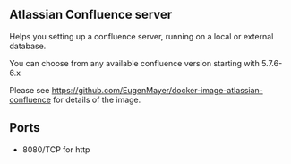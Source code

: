 ## Atlassian Confluence server

Helps you setting up a confluence server, running on a local or external database. 

You can choose from any available confluence version starting with 5.7.6-6.x

Please see https://github.com/EugenMayer/docker-image-atlassian-confluence for details of the image.

## Ports

- 8080/TCP for http